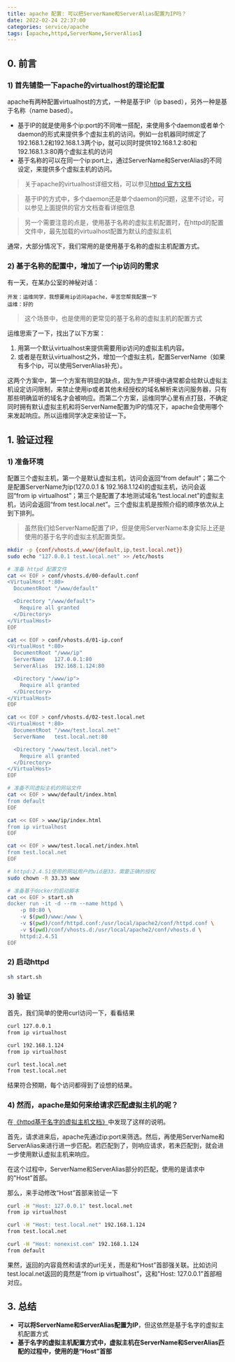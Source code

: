 ```yaml
---
title: apache 配置: 可以把ServerName和ServerAlias配置为IP吗？
date: 2022-02-24 22:37:00
categories: service/apache
tags: [apache,httpd,ServerName,ServerAlias]
---
```


## 0. 前言
### 1) 首先铺垫一下apache的virtualhost的理论配置

apache有两种配置virtualhost的方式，一种是基于IP（ip based），另外一种是基于名称（name based）。

- 基于IP的就是使用多个ip:port的不同唯一搭配，来使用多个daemon或者单个daemon的形式来提供多个虚拟主机的访问。例如一台机器同时绑定了192.168.1.2和192.168.1.3两个ip，就可以同时提供192.168.1.2:80和192.168.1.3:80两个虚拟主机的访问
- 基于名称的可以在同一个ip:port上，通过ServerName和ServerAlias的不同设定，来提供多个虚拟主机的访问。

> 关于apache的virtualhost详细文档，可以参见[httpd 官方文档](https://httpd.apache.org/docs/2.4/vhosts/examples.html)

> 基于IP的方式中，多个daemon还是单个daemon的问题，这里不讨论，可以参见上面提供的官方文档查看详细信息

> 另一个需要注意的点是，使用基于名称的虚拟主机配置时，在httpd的配置文件中，最先加载的virtualhost配置为默认的虚拟主机

通常，大部分情况下，我们常用的是使用基于名称的虚拟主机配置方式。

### 2) 基于名称的配置中，增加了一个ip访问的需求
有一天，在某办公室的神秘对话：

```
开发：运维同学，我想要用ip访问apache，辛苦您帮我配置一下
运维：好的
```
> 这个场景中，也是使用的更常见的基于名称的虚拟主机的配置方式

运维思索了一下，找出了以下方案：

1. 用第一个默认virtualhost来提供需要用ip访问的虚拟主机内容。
2. 或者是在默认virtualhost之外，增加一个虚拟主机，配置ServerName（如果有多个ip，可以使用ServerAlias补充）。

这两个方案中，第一个方案有明显的缺点，因为生产环境中通常都会给默认虚拟主机设定访问限制，来禁止使用ip或者其他未经授权的域名解析来访问服务器，只有那些明确监听的域名才会被响应。而第二个方案，运维同学心里有点打鼓，不确定同时拥有默认虚拟主机和将ServerName配置为IP的情况下，apache会使用哪个来发起响应。所以运维同学决定来验证一下。

## 1. 验证过程
### 1) 准备环境
配置三个虚拟主机，第一个是默认虚拟主机，访问会返回“from default”；第二个是配置ServerName为ip(127.0.0.1 & 192.168.1.124)的虚拟主机，访问会返回“from ip virtualhost”；第三个是配置了本地测试域名“test.local.net”的虚拟主机，访问会返回“from test.local.net”。三个虚拟主机是按照介绍的顺序依次从上到下排列。
> 虽然我们给ServerName配置了IP，但是使用ServerName本身实际上还是使用的基于名字的虚拟主机配置类型。

``` bash
mkdir -p {conf/vhosts.d,www/{default,ip,test.local.net}}
sudo echo "127.0.0.1 test.local.net" >> /etc/hosts

# 准备 httpd 配置文件
cat << EOF > conf/vhosts.d/00-default.conf
<VirtualHost *:80>
  DocumentRoot "/www/default"  

  <Directory "/www/default">
    Require all granted
  </Directory>
</VirtualHost>
EOF

cat << EOF > conf/vhosts.d/01-ip.conf
<VirtualHost *:80>
  DocumentRoot "/www/ip"
  ServerName   127.0.0.1:80
  ServerAlias  192.168.1.124:80

  <Directory "/www/ip">
    Require all granted
  </Directory>
</VirtualHost>
EOF

cat << EOF > conf/vhosts.d/02-test.local.net
<VirtualHost *:80>
  DocumentRoot "/www/test.local.net" 
  ServerName   test.local.net:80

  <Directory "/www/test.local.net">
    Require all granted
  </Directory>
</VirtualHost>
EOF

# 准备不同虚拟主机的网站文件
cat << EOF > www/default/index.html
from default
EOF

cat << EOF > www/ip/index.html
from ip virtualhost
EOF

cat << EOF > www/test.local.net/index.html
from test.local.net
EOF

# httpd:2.4.51使用的网站用户的uid是33，需要正确的授权
sudo chown -R 33.33 www

# 准备基于docker的启动脚本
cat << EOF > start.sh
docker run -it -d --rm --name httpd \
    -p 80:80 \
    -v $(pwd)/www:/www \
    -v $(pwd)/conf/httpd.conf:/usr/local/apache2/conf/httpd.conf \
    -v $(pwd)/conf/vhosts.d:/usr/local/apache2/conf/vhosts.d \
    httpd:2.4.51
EOF
```

### 2) 启动httpd

``` bash
sh start.sh
```

### 3) 验证
首先，我们简单的使用curl访问一下，看看结果

``` bash
curl 127.0.0.1
from ip virtualhost

curl 192.168.1.124
from ip virtualhost

curl test.local.net
from test.local.net
```

结果符合预期，每个访问都得到了设想的结果。

### 4) 然而，apache是如何来给请求匹配虚拟主机的呢？

在[《httpd基于名字的虚拟主机文档》](https://httpd.apache.org/docs/2.4/vhosts/name-based.html#page-header)中发现了这样的说明。

首先，请求进来后，apache先通过ip:port来筛选。然后，再使用ServerName和ServerAlias来进行进一步匹配。若匹配到了，则响应请求，若未匹配到，就会进一步使用默认虚拟主机来响应。

在这个过程中，ServerName和ServerAlias部分的匹配，使用的是请求中的"Host"首部。

那么，来手动修改“Host”首部来验证一下

``` bash
curl -H "Host: 127.0.0.1" test.local.net
from ip virtualhost

curl -H "Host: test.local.net" 192.168.1.124
from test.local.net

curl -H "Host: nonexist.com" 192.168.1.124
from default
```

果然，返回的内容竟然和请求的url无关，而是和“Host”首部强关联。比如访问test.local.net返回的竟然是“from ip virtualhost”，这和"Host: 127.0.0.1"首部相对应。

## 3. 总结

- **可以将ServerName和ServerAlias配置为IP**，但这依然是基于名字的虚拟主机配置方式
- **基于名字的虚拟主机配置方式中，虚拟主机在ServerName和ServerAlias匹配的过程中，使用的是“Host”首部**